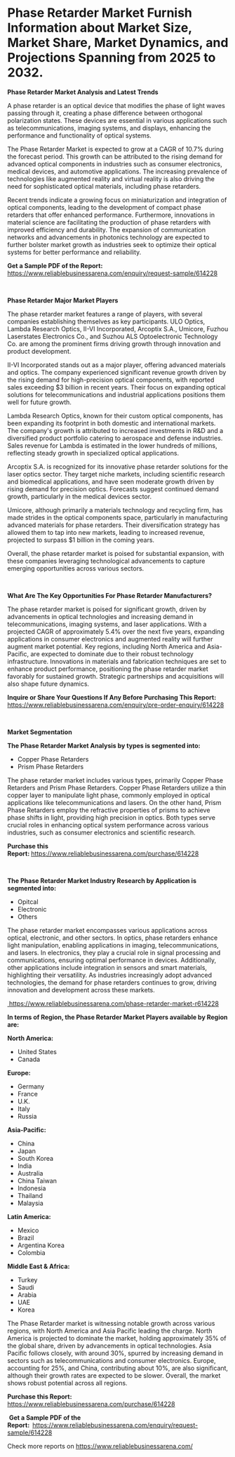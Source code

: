 <p><h1>Phase Retarder Market Furnish Information about Market Size, Market Share, Market Dynamics, and Projections Spanning from 2025 to 2032.</h1></p><p><strong>Phase Retarder Market Analysis and Latest Trends</strong></p>
<p><p>A phase retarder is an optical device that modifies the phase of light waves passing through it, creating a phase difference between orthogonal polarization states. These devices are essential in various applications such as telecommunications, imaging systems, and displays, enhancing the performance and functionality of optical systems.</p><p>The Phase Retarder Market is expected to grow at a CAGR of 10.7% during the forecast period. This growth can be attributed to the rising demand for advanced optical components in industries such as consumer electronics, medical devices, and automotive applications. The increasing prevalence of technologies like augmented reality and virtual reality is also driving the need for sophisticated optical materials, including phase retarders.</p><p>Recent trends indicate a growing focus on miniaturization and integration of optical components, leading to the development of compact phase retarders that offer enhanced performance. Furthermore, innovations in material science are facilitating the production of phase retarders with improved efficiency and durability. The expansion of communication networks and advancements in photonics technology are expected to further bolster market growth as industries seek to optimize their optical systems for better performance and reliability.</p></p>
<p><strong>Get a Sample PDF of the Report:&nbsp;</strong> <a href="https://www.reliablebusinessarena.com/enquiry/request-sample/614228?utm_campaign=3041&utm_medium=2&utm_source=Github&utm_content=ia&utm_term=24032025&utm_id=phase-retarder">https://www.reliablebusinessarena.com/enquiry/request-sample/614228</a></p>
<p>&nbsp;</p>
<p><strong>Phase Retarder Major Market Players</strong></p>
<p><p>The phase retarder market features a range of players, with several companies establishing themselves as key participants. ULO Optics, Lambda Research Optics, II-VI Incorporated, Arcoptix S.A., Umicore, Fuzhou Laserstates Electronics Co., and Suzhou ALS Optoelectronic Technology Co. are among the prominent firms driving growth through innovation and product development.</p><p>II-VI Incorporated stands out as a major player, offering advanced materials and optics. The company experienced significant revenue growth driven by the rising demand for high-precision optical components, with reported sales exceeding $3 billion in recent years. Their focus on expanding optical solutions for telecommunications and industrial applications positions them well for future growth.</p><p>Lambda Research Optics, known for their custom optical components, has been expanding its footprint in both domestic and international markets. The company's growth is attributed to increased investments in R&D and a diversified product portfolio catering to aerospace and defense industries. Sales revenue for Lambda is estimated in the lower hundreds of millions, reflecting steady growth in specialized optical applications.</p><p>Arcoptix S.A. is recognized for its innovative phase retarder solutions for the laser optics sector. They target niche markets, including scientific research and biomedical applications, and have seen moderate growth driven by rising demand for precision optics. Forecasts suggest continued demand growth, particularly in the medical devices sector.</p><p>Umicore, although primarily a materials technology and recycling firm, has made strides in the optical components space, particularly in manufacturing advanced materials for phase retarders. Their diversification strategy has allowed them to tap into new markets, leading to increased revenue, projected to surpass $1 billion in the coming years.</p><p>Overall, the phase retarder market is poised for substantial expansion, with these companies leveraging technological advancements to capture emerging opportunities across various sectors.</p></p>
<p>&nbsp;</p>
<p><strong>What Are The Key Opportunities For Phase Retarder Manufacturers?</strong></p>
<p><p>The phase retarder market is poised for significant growth, driven by advancements in optical technologies and increasing demand in telecommunications, imaging systems, and laser applications. With a projected CAGR of approximately 5.4% over the next five years, expanding applications in consumer electronics and augmented reality will further augment market potential. Key regions, including North America and Asia-Pacific, are expected to dominate due to their robust technology infrastructure. Innovations in materials and fabrication techniques are set to enhance product performance, positioning the phase retarder market favorably for sustained growth. Strategic partnerships and acquisitions will also shape future dynamics.</p></p>
<p><strong>Inquire or Share Your Questions If Any Before Purchasing This Report:</strong> <a href="https://www.reliablebusinessarena.com/enquiry/pre-order-enquiry/614228?utm_campaign=3041&utm_medium=2&utm_source=Github&utm_content=ia&utm_term=24032025&utm_id=phase-retarder">https://www.reliablebusinessarena.com/enquiry/pre-order-enquiry/614228</a></p>
<p>&nbsp;</p>
<p><strong>Market Segmentation</strong></p>
<p><strong>The Phase Retarder Market Analysis by types is segmented into:</strong></p>
<p><ul><li>Copper Phase Retarders</li><li>Prism Phase Retarders</li></ul></p>
<p><p>The phase retarder market includes various types, primarily Copper Phase Retarders and Prism Phase Retarders. Copper Phase Retarders utilize a thin copper layer to manipulate light phase, commonly employed in optical applications like telecommunications and lasers. On the other hand, Prism Phase Retarders employ the refractive properties of prisms to achieve phase shifts in light, providing high precision in optics. Both types serve crucial roles in enhancing optical system performance across various industries, such as consumer electronics and scientific research.</p></p>
<p><strong>Purchase this Report:&nbsp;</strong><a href="https://www.reliablebusinessarena.com/purchase/614228?utm_campaign=3041&utm_medium=2&utm_source=Github&utm_content=ia&utm_term=24032025&utm_id=phase-retarder">https://www.reliablebusinessarena.com/purchase/614228</a></p>
<p>&nbsp;</p>
<p><strong>The Phase Retarder Market Industry Research by Application is segmented into:</strong></p>
<p><ul><li>Opitcal</li><li>Electronic</li><li>Others</li></ul></p>
<p><p>The phase retarder market encompasses various applications across optical, electronic, and other sectors. In optics, phase retarders enhance light manipulation, enabling applications in imaging, telecommunications, and lasers. In electronics, they play a crucial role in signal processing and communications, ensuring optimal performance in devices. Additionally, other applications include integration in sensors and smart materials, highlighting their versatility. As industries increasingly adopt advanced technologies, the demand for phase retarders continues to grow, driving innovation and development across these markets.</p></p>
<p><a href="https://www.reliablebusinessarena.com/phase-retarder-market-r614228?utm_campaign=3041&utm_medium=2&utm_source=Github&utm_content=ia&utm_term=24032025&utm_id=phase-retarder">&nbsp;https://www.reliablebusinessarena.com/phase-retarder-market-r614228</a></p>
<p><strong>In terms of Region, the Phase Retarder Market Players available by Region are:</strong></p>
<p>
    <p> <strong> North America: </strong>
        <ul>
            <li>United States</li>
            <li>Canada</li>
        </ul>
        </p> 
    <p> <strong> Europe: </strong>
        <ul>
            <li>Germany</li>
            <li>France</li>
            <li>U.K.</li>
            <li>Italy</li>
            <li>Russia</li>
        </ul>
        </p> 
    <p> <strong> Asia-Pacific: </strong>
        <ul>
            <li>China</li>
            <li>Japan</li>
            <li>South Korea</li>
            <li>India</li>
            <li>Australia</li>
            <li>China Taiwan</li>
            <li>Indonesia</li>
            <li>Thailand</li>
            <li>Malaysia</li>
        </ul>
        </p> 
    <p> <strong> Latin America: </strong>
        <ul>
            <li>Mexico</li>
            <li>Brazil</li>
            <li>Argentina Korea</li>
            <li>Colombia</li>
        </ul>
        </p> 
    <p> <strong> Middle East & Africa: </strong>
        <ul>
            <li>Turkey</li>
            <li>Saudi</li>
            <li>Arabia</li>
            <li>UAE</li>
            <li>Korea</li>
        </ul>
    </p>
    </p>
<p><p>The Phase Retarder market is witnessing notable growth across various regions, with North America and Asia Pacific leading the charge. North America is projected to dominate the market, holding approximately 35% of the global share, driven by advancements in optical technologies. Asia Pacific follows closely, with around 30%, spurred by increasing demand in sectors such as telecommunications and consumer electronics. Europe, accounting for 25%, and China, contributing about 10%, are also significant, although their growth rates are expected to be slower. Overall, the market shows robust potential across all regions.</p></p>
<p><strong>Purchase this Report: </strong><a href="https://www.reliablebusinessarena.com/purchase/614228?utm_campaign=3041&utm_medium=2&utm_source=Github&utm_content=ia&utm_term=24032025&utm_id=phase-retarder">https://www.reliablebusinessarena.com/purchase/614228</a></p>
<p>&nbsp;<strong>Get a Sample PDF of the Report:&nbsp;&nbsp;</strong><a href="https://www.reliablebusinessarena.com/enquiry/request-sample/614228?utm_campaign=3041&utm_medium=2&utm_source=Github&utm_content=ia&utm_term=24032025&utm_id=phase-retarder">https://www.reliablebusinessarena.com/enquiry/request-sample/614228</a></p>
<p><strong></strong></p>
<p>Check more reports on <a href="https://www.reliablebusinessarena.com/?utm_campaign=3041&utm_medium=2&utm_source=Github&utm_content=ia&utm_term=24032025&utm_id=phase-retarder">https://www.reliablebusinessarena.com/</a></p>